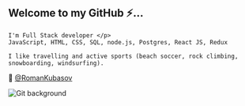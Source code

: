 ## Welcome to my GitHub &#9889;... 

```
I'm Full Stack developer </p>
JavaScript, HTML, CSS, SQL, node.js, Postgres, React JS, Redux

I like travelling and active sports (beach soccer, rock climbing, snowboarding, windsurfing).
```

&#128242; [@RomanKubasov](@RomanKubasov)

![Git background](https://user-images.githubusercontent.com/102286250/176498688-94163ba6-1178-446a-aacc-3cf878c7d9d3.jpg)
